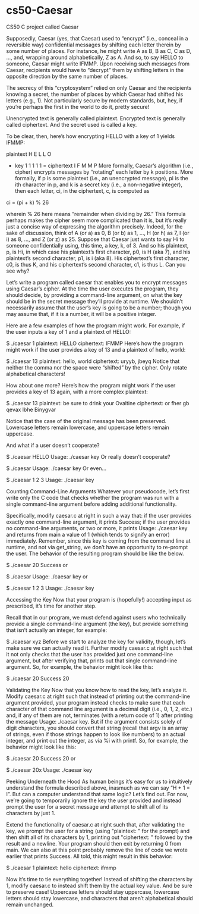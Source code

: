 # cs50-Caesar
CS50 C project called Caesar

Supposedly, Caesar (yes, that Caesar) used to “encrypt” (i.e., conceal in a reversible way) confidential messages by shifting each letter therein by some number of places. For instance, he might write A as B, B as C, C as D, …, and, wrapping around alphabetically, Z as A. And so, to say HELLO to someone, Caesar might write IFMMP. Upon receiving such messages from Caesar, recipients would have to “decrypt” them by shifting letters in the opposite direction by the same number of places.

The secrecy of this “cryptosystem” relied on only Caesar and the recipients knowing a secret, the number of places by which Caesar had shifted his letters (e.g., 1). Not particularly secure by modern standards, but, hey, if you’re perhaps the first in the world to do it, pretty secure!

Unencrypted text is generally called plaintext. Encrypted text is generally called ciphertext. And the secret used is called a key.

To be clear, then, here’s how encrypting HELLO with a key of 1 yields IFMMP:

plaintext	H	E	L	L	O
+ key	1	1	1	1	1
= ciphertext	I	F	M	M	P
More formally, Caesar’s algorithm (i.e., cipher) encrypts messages by “rotating” each letter by k positions. More formally, if p is some plaintext (i.e., an unencrypted message), pi is the ith character in p, and k is a secret key (i.e., a non-negative integer), then each letter, ci, in the ciphertext, c, is computed as

ci = (pi + k) % 26

wherein % 26 here means “remainder when dividing by 26.” This formula perhaps makes the cipher seem more complicated than it is, but it’s really just a concise way of expressing the algorithm precisely. Indeed, for the sake of discussion, think of A (or a) as 0, B (or b) as 1, …, H (or h) as 7, I (or i) as 8, …, and Z (or z) as 25. Suppose that Caesar just wants to say Hi to someone confidentially using, this time, a key, k, of 3. And so his plaintext, p, is Hi, in which case his plaintext’s first character, p0, is H (aka 7), and his plaintext’s second character, p1, is i (aka 8). His ciphertext’s first character, c0, is thus K, and his ciphertext’s second character, c1, is thus L. Can you see why?

Let’s write a program called caesar that enables you to encrypt messages using Caesar’s cipher. At the time the user executes the program, they should decide, by providing a command-line argument, on what the key should be in the secret message they’ll provide at runtime. We shouldn’t necessarily assume that the user’s key is going to be a number; though you may assume that, if it is a number, it will be a positive integer.

Here are a few examples of how the program might work. For example, if the user inputs a key of 1 and a plaintext of HELLO:

$ ./caesar 1
plaintext:  HELLO
ciphertext: IFMMP
Here’s how the program might work if the user provides a key of 13 and a plaintext of hello, world:

$ ./caesar 13
plaintext:  hello, world
ciphertext: uryyb, jbeyq
Notice that neither the comma nor the space were “shifted” by the cipher. Only rotate alphabetical characters!

How about one more? Here’s how the program might work if the user provides a key of 13 again, with a more complex plaintext:

$ ./caesar 13
plaintext:  be sure to drink your Ovaltine
ciphertext: or fher gb qevax lbhe Binygvar

Notice that the case of the original message has been preserved. Lowercase letters remain lowercase, and uppercase letters remain uppercase.

And what if a user doesn’t cooperate?

$ ./caesar HELLO
Usage: ./caesar key
Or really doesn’t cooperate?

$ ./caesar
Usage: ./caesar key
Or even…

$ ./caesar 1 2 3
Usage: ./caesar key

Counting Command-Line Arguments
Whatever your pseudocode, let’s first write only the C code that checks whether the program was run with a single command-line argument before adding additional functionality.

Specifically, modify caesar.c at right in such a way that: if the user provides exactly one command-line argument, it prints Success; if the user provides no command-line arguments, or two or more, it prints Usage: ./caesar key and returns from main a value of 1 (which tends to signify an error) immediately. Remember, since this key is coming from the command line at runtime, and not via get_string, we don’t have an opportunity to re-prompt the user. The behavior of the resulting program should be like the below.

$ ./caesar 20
Success
or

$ ./caesar
Usage: ./caesar key
or

$ ./caesar 1 2 3
Usage: ./caesar key

Accessing the Key
Now that your program is (hopefully!) accepting input as prescribed, it’s time for another step.

Recall that in our program, we must defend against users who technically provide a single command-line argument (the key), but provide something that isn’t actually an integer, for example:

$ ./caesar xyz
Before we start to analyze the key for validity, though, let’s make sure we can actually read it. Further modify caesar.c at right such that it not only checks that the user has provided just one command-line argument, but after verifying that, prints out that single command-line argument. So, for example, the behavior might look like this:

$ ./caesar 20
Success
20

Validating the Key
Now that you know how to read the key, let’s analyze it. Modify caesar.c at right such that instead of printing out the command-line argument provided, your program instead checks to make sure that each character of that command line argument is a decimal digit (i.e., 0, 1, 2, etc.) and, if any of them are not, terminates (with a return code of 1) after printing the message Usage: ./caesar key. But if the argument consists solely of digit characters, you should convert that string (recall that argv is an array of strings, even if those strings happen to look like numbers) to an actual integer, and print out the integer, as via %i with printf. So, for example, the behavior might look like this:

$ ./caesar 20
Success
20
or

$ ./caesar 20x
Usage: ./caesar key

Peeking Underneath the Hood
As human beings it’s easy for us to intuitively understand the formula described above, inasmuch as we can say “H + 1 = I”. But can a computer understand that same logic? Let’s find out. For now, we’re going to temporarily ignore the key the user provided and instead prompt the user for a secret message and attempt to shift all of its characters by just 1.

Extend the functionality of caesar.c at right such that, after validating the key, we prompt the user for a string (using "plaintext: " for the prompt) and then shift all of its characters by 1, printing out "ciphertext: " followed by the result and a newline. Your program should then exit by returning 0 from main. We can also at this point probably remove the line of code we wrote earlier that prints Success. All told, this might result in this behavior:

$ ./caesar 1
plaintext:  hello
ciphertext: ifmmp

Now it’s time to tie everything together! Instead of shifting the characters by 1, modify caesar.c to instead shift them by the actual key value. And be sure to preserve case! Uppercase letters should stay uppercase, lowercase letters should stay lowercase, and characters that aren’t alphabetical should remain unchanged.
